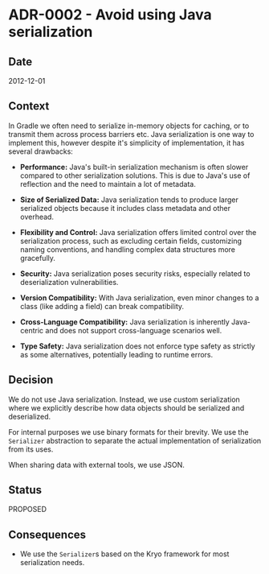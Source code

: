 # ADR-0002 - Avoid using Java serialization

## Date

2012-12-01

## Context

In Gradle we often need to serialize in-memory objects for caching, or to transmit them across process barriers etc.
Java serialization is one way to implement this, however despite it's simplicity of implementation, it has several drawbacks:

- **Performance:** Java's built-in serialization mechanism is often slower compared to other serialization solutions. This is due to Java's use of reflection and the need to maintain a lot of metadata.

- **Size of Serialized Data:** Java serialization tends to produce larger serialized objects because it includes class metadata and other overhead.

- **Flexibility and Control:** Java serialization offers limited control over the serialization process, such as excluding certain fields, customizing naming conventions, and handling complex data structures more gracefully.

- **Security:** Java serialization poses security risks, especially related to deserialization vulnerabilities.

- **Version Compatibility:** With Java serialization, even minor changes to a class (like adding a field) can break compatibility.

- **Cross-Language Compatibility:** Java serialization is inherently Java-centric and does not support cross-language scenarios well.

- **Type Safety:** Java serialization does not enforce type safety as strictly as some alternatives, potentially leading to runtime errors.

## Decision

We do not use Java serialization. Instead, we use custom serialization where we explicitly describe how data objects should be serialized and deserialized.

For internal purposes we use binary formats for their brevity.
We use the `Serializer` abstraction to separate the actual implementation of serialization from its uses.

When sharing data with external tools, we use JSON.

## Status

PROPOSED

## Consequences

* We use the `Serializer`s based on the Kryo framework for most serialization needs.
